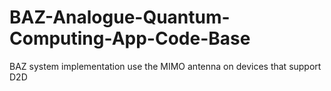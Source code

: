 # BAZ-Analogue-Quantum-Computing-App-Code-Base
BAZ system implementation use the MIMO antenna on devices that support D2D
